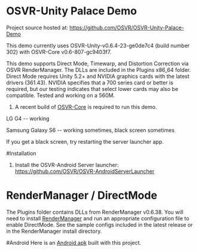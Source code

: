 # OSVR-Unity Palace Demo

Project source hosted at: https://github.com/OSVR/OSVR-Unity-Palace-Demo

This demo currently uses OSVR-Unity-v0.6.4-23-ge0de7c4 (build number 302) with OSVR-Core v0.6-807-gc9403f7.

This demo supports Direct Mode, Timewarp, and Distortion Correction via OSVR RenderManager. The DLLs are included in the Plugins x86_64 folder. Direct Mode requires Unity 5.2+ and NVIDIA graphics cards with the latest drivers (361.43). NVIDIA specifies that a 700 series card or better is required, but our testing indicates that select lower cards may also be compatible. Tested and working on a 560M.

1) A recent build of [OSVR-Core](http://osvr.github.io/using/) is required to run this demo.

LG G4 -- working

Samsung Galaxy S6 -- working sometimes, black screen sometimes

If you get a black screen, try restarting the server launcher app.

#Installation

1) Install the OSVR-Android Server launcher: https://github.com/OSVR/OSVR-AndroidServerLauncher

# RenderManager / DirectMode
The Plugins folder contains DLLs from RenderManager v0.6.38. You will need to install [RenderManager](http://osvr.github.io/using/) and run an appropriate configuration file to enable DirectMode. See the sample configs included in the latest release or in the RenderManager install directory.

#Android
Here is an [Android apk](https://github.com/OSVR/OSVR-Unity-Palace-Demo/releases/tag/v0.1.1-android) built with this project.


